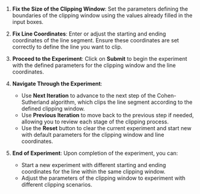 1. **Fix the Size of the Clipping Window**: Set the parameters defining the boundaries of the clipping window using the values already filled in the input boxes.

2. **Fix Line Coordinates**: Enter or adjust the starting and ending coordinates of the line segment. Ensure these coordinates are set correctly to define the line you want to clip.

3. **Proceed to the Experiment**: Click on **Submit** to begin the experiment with the defined parameters for the clipping window and the line coordinates.

4. **Navigate Through the Experiment**:
   - Use **Next Iteration** to advance to the next step of the Cohen-Sutherland algorithm, which clips the line segment according to the defined clipping window.
   - Use **Previous Iteration** to move back to the previous step if needed, allowing you to review each stage of the clipping process.
   - Use the **Reset** button to clear the current experiment and start new with default parameters for the clipping window and line coordinates.

5. **End of Experiment**: Upon completion of the experiment, you can:
   - Start a new experiment with different starting and ending coordinates for the line within the same clipping window.
   - Adjust the parameters of the clipping window to experiment with different clipping scenarios.

